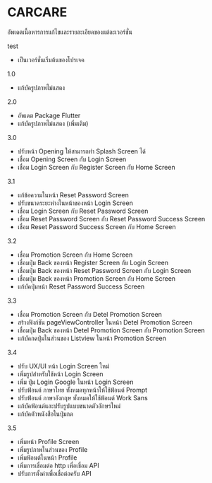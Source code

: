 # CARCARE

อัพเดตเนื้อหารการแก้ไขและรายละเอียดของแต่ละเวอร์ชั่น

test
- เป็นเวอร์ชั่นเริ่มต้นของโปรเจค

1.0
- แก้บัครูปภาพไม่แสดง

2.0
- อัพเดต Package Flutter
- แก้บัครูปภาพไม่แสดง (เพิ่มเติม)

3.0
- ปรับหน้า Opening ให้สามารถทำ Splash Screen ได้
- เชื่อม Opening Screen กับ Login Screen
- เชื่อม Login Screen กับ Register Screen กับ Home Screen

3.1
- แก้ข้อความในหน้า Reset Password Screen
- ปรับขนาดระยะห่างในหน้าของหน้า Login Screen
- เชื่อม Login Screen กับ Reset Password Screen
- เชื่อม Reset Password Screen กับ Reset Password Success Screen
- เชื่อม Reset Password Success Screen กับ Home Screen

3.2
- เชื่อม Promotion Screen กับ Home Screen
- เชื่อมปุ่ม Back ของหน้า Register Screen กับ Login Screen
- เชื่อมปุ่ม Back ของหน้า Reset Password Screen กับ Login Screen
- เชื่อมปุ่ม Back ของหน้า Promotion Screen กับ Home Screen
- แก้บัคปุ่มหน้า Reset Password Success Screen 

3.3
- เชื่อม Promotion Screen กับ Detel Promotion Screen
- สร้างฟังก์ชัน pageViewController ในหน้า Detel Promotion Screen
- เชื่อมปุ่ม Back ของหน้า Detel Promotion Screen กับ Promotion Screen
- แก้บัคกดปุ่มในส่วนของ Listview ในหน้า Promotion Screen

3.4
- ปรับ UX/UI หน้า Login Screen ใหม่ 
- เพิ่มรูปสำหรับใช้หน้า Login Screen
- เพิ่ม ปุ่ม Login Google ในหน้า Login Screen
- ปรับฟ้อนต์ ภาษาไทย ทั้งหมดทุกหน้าให้ใช้ฟ้อนต์ Prompt
- ปรับฟ้อนต์ ภาษาอังกฤษ ทั้งหมดให้ใช้ฟ้อนต์ Work Sans
- แก้บัคฟ้อนต์และปรับรูปแบบขนาดตัวอักษรใหม่
- แก้บัคตัวหนังสือในปุ่มกด

3.5
- เพิ่มหน้า Profile Screen
- เพิ่มรูปภาพในส่วนของ Profile
- เพิ่มฟ้อนต์ในหน้า Profile
- เพิ่มการเชื่อมต่อ http เพื่อเชื่อม API
- ปรับการตั้งค่าเพื่อเชื่อต่อครับ API
